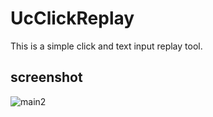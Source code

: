 # UcClickReplay
This is a simple click and text input replay tool.

## screenshot
![main2](https://github.com/user-attachments/assets/dd34ecec-ef66-48be-8ee8-b1b21e0de43d)
